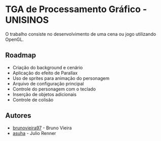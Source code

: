 ﻿# TGA de Processamento Gráfico - UNISINOS
O trabalho consiste no desenvolvimento de uma cena ou jogo utilizando OpenGL.

## Roadmap
* Criação do background e cenário
* Aplicação do efeito de Parallax
* Uso de sprites para animação do personagem
* Arquivo de configuração principal
* Controle do personagem com o teclado
* Inserção de objetos adicionais
* Controle de colisão

## Autores
* [brunovieira97](github.com/brunovieira97) - Bruno Vieira
* [asuha](github.com/juliorenner) - Julio Renner
